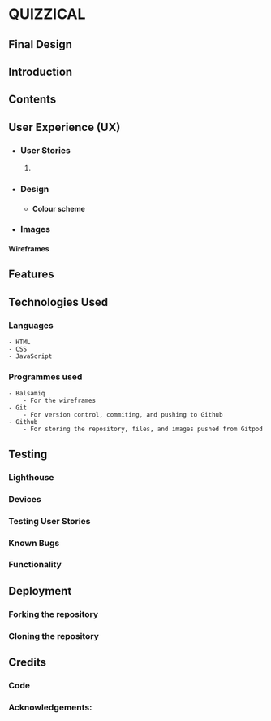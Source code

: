 # QUIZZICAL

## Final Design
## Introduction
## Contents
## User Experience (UX)
- ### User Stories
    1. 

- ### Design
    - #### Colour scheme

- ### Images

#### Wireframes
## Features
## Technologies Used
### Languages
    - HTML
    - CSS
    - JavaScript
### Programmes used
    - Balsamiq
        - For the wireframes
    - Git
        - For version control, commiting, and pushing to Github
    - Github
        - For storing the repository, files, and images pushed from Gitpod

## Testing

### Lighthouse
### Devices
### Testing User Stories
### Known Bugs
### Functionality
## Deployment

### Forking the repository
### Cloning the repository
## Credits
### Code
### Acknowledgements: